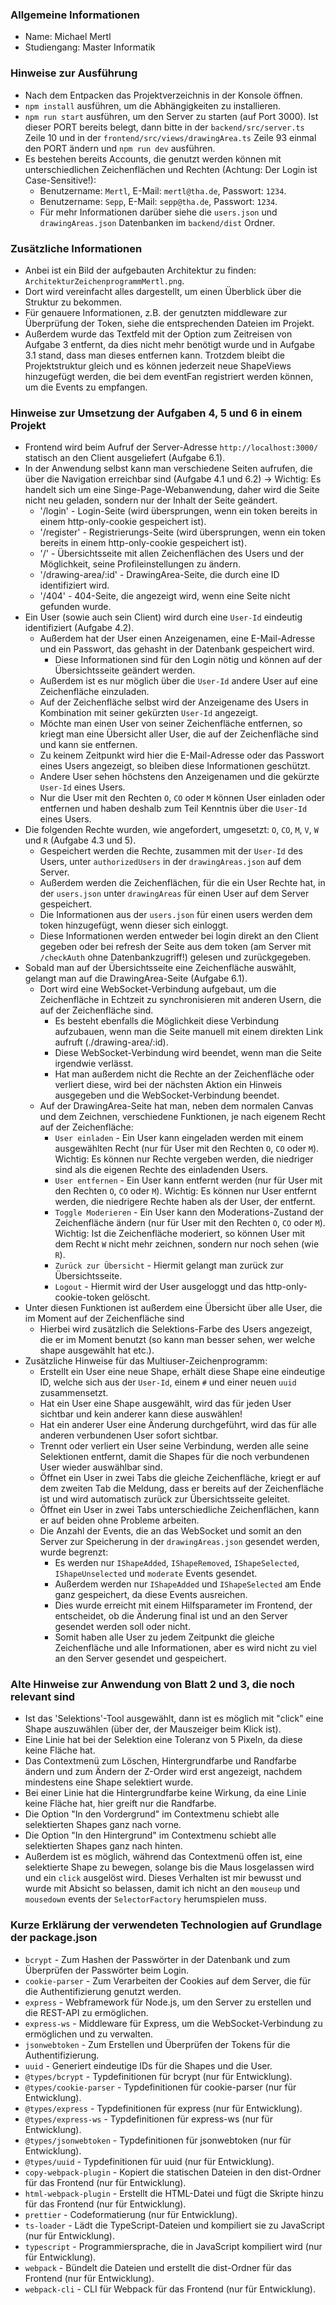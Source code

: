 ### Allgemeine Informationen
- Name: Michael Mertl
- Studiengang: Master Informatik

### Hinweise zur Ausführung
- Nach dem Entpacken das Projektverzeichnis in der Konsole öffnen.
- `npm install` ausführen, um die Abhängigkeiten zu installieren.
- `npm run start` ausführen, um den Server zu starten (auf Port 3000). Ist dieser PORT bereits belegt, dann bitte in 
der `backend/src/server.ts` Zeile 10 und in der `frontend/src/views/drawingArea.ts` Zeile 93 einmal den PORT ändern und `npm run dev` ausführen.
- Es bestehen bereits Accounts, die genutzt werden können mit unterschiedlichen Zeichenflächen und Rechten (Achtung: Der Login ist Case-Sensitive!):
  - Benutzername: `Mertl`, E-Mail: `mertl@tha.de`, Passwort: `1234`.
  - Benutzername: `Sepp`, E-Mail: `sepp@tha.de`, Passwort: `1234`.
  - Für mehr Informationen darüber siehe die `users.json` und `drawingAreas.json` Datenbanken im `backend/dist` Ordner.

### Zusätzliche Informationen
- Anbei ist ein Bild der aufgebauten Architektur zu finden: `ArchitekturZeichenprogrammMertl.png`.
- Dort wird vereinfacht alles dargestellt, um einen Überblick über die Struktur zu bekommen.
- Für genauere Informationen, z.B. der genutzten middleware zur Überprüfung der Token, siehe die entsprechenden Dateien im Projekt.
- Außerdem wurde das Textfeld mit der Option zum Zeitreisen von Aufgabe 3 entfernt, da dies nicht mehr benötigt wurde und in Aufgabe 3.1 stand, 
  dass man dieses entfernen kann. Trotzdem bleibt die Projektstruktur gleich und es können jederzeit neue ShapeViews hinzugefügt werden,
  die bei dem eventFan registriert werden können, um die Events zu empfangen.

### Hinweise zur Umsetzung der Aufgaben 4, 5 und 6 in einem Projekt
- Frontend wird beim Aufruf der Server-Adresse `http://localhost:3000/` statisch an den Client ausgeliefert (Aufgabe 6.1).
- In der Anwendung selbst kann man verschiedene Seiten aufrufen, die über die Navigation erreichbar sind (Aufgabe 4.1 und 6.2)
-> Wichtig: Es handelt sich um eine Singe-Page-Webanwendung, daher wird die Seite nicht neu geladen, sondern nur der Inhalt der Seite geändert. 
  - '/login' - Login-Seite (wird übersprungen, wenn ein token bereits in einem http-only-cookie gespeichert ist).
  - '/register' - Registrierungs-Seite (wird übersprungen, wenn ein token bereits in einem http-only-cookie gespeichert ist).
  - '/' - Übersichtsseite mit allen Zeichenflächen des Users und der Möglichkeit, seine Profileinstellungen zu ändern.
  - '/drawing-area/:id' - DrawingArea-Seite, die durch eine ID identifiziert wird.
  - '/404' - 404-Seite, die angezeigt wird, wenn eine Seite nicht gefunden wurde.
- Ein User (sowie auch sein Client) wird durch eine `User-Id` eindeutig identifiziert (Aufgabe 4.2).
  - Außerdem hat der User einen Anzeigenamen, eine E-Mail-Adresse und ein Passwort, das gehasht in der Datenbank gespeichert wird.
    - Diese Informationen sind für den Login nötig und können auf der Übersichtsseite geändert werden.
  - Außerdem ist es nur möglich über die `User-Id` andere User auf eine Zeichenfläche einzuladen.
  - Auf der Zeichenfläche selbst wird der Anzeigename des Users in Kombination mit seiner gekürzten `User-Id` angezeigt.
  - Möchte man einen User von seiner Zeichenfläche entfernen, so kriegt man eine Übersicht aller User, die auf der Zeichenfläche sind und kann sie entfernen.
  - Zu keinem Zeitpunkt wird hier die E-Mail-Adresse oder das Passwort eines Users angezeigt, so bleiben diese Informationen geschützt.
  - Andere User sehen höchstens den Anzeigenamen und die gekürzte `User-Id` eines Users.
  - Nur die User mit den Rechten `O`, `CO` oder `M` können User einladen oder entfernen und haben deshalb zum Teil Kenntnis über die `User-Id` eines Users.
- Die folgenden Rechte wurden, wie angefordert, umgesetzt: `O`, `CO`, `M`, `V`, `W` und `R` (Aufgabe 4.3 und 5).
  - Gespeichert werden die Rechte, zusammen mit der `User-Id` des Users, unter `authorizedUsers` in der `drawingAreas.json` auf dem Server.
  - Außerdem werden die Zeichenflächen, für die ein User Rechte hat, in der `users.json` unter `drawingAreas` für einen User auf dem Server gespeichert.
  - Die Informationen aus der `users.json` für einen users werden dem token hinzugefügt, wenn dieser sich einloggt.
  - Diese Informationen werden entweder bei login direkt an den Client gegeben oder bei refresh der Seite aus dem token (am Server mit `/checkAuth` ohne Datenbankzugriff!) gelesen und zurückgegeben.
- Sobald man auf der Übersichtsseite eine Zeichenfläche auswählt, gelangt man auf die DrawingArea-Seite (Aufgabe 6.1).
  - Dort wird eine WebSocket-Verbindung aufgebaut, um die Zeichenfläche in Echtzeit zu synchronisieren mit anderen Usern, die auf der Zeichenfläche sind.
    - Es besteht ebenfalls die Möglichkeit diese Verbindung aufzubauen, wenn man die Seite manuell mit einem direkten Link aufruft (./drawing-area/:id).
    - Diese WebSocket-Verbindung wird beendet, wenn man die Seite irgendwie verlässt.
    - Hat man außerdem nicht die Rechte an der Zeichenfläche oder verliert diese, wird bei der nächsten Aktion ein Hinweis ausgegeben und die WebSocket-Verbindung beendet.
  - Auf der DrawingArea-Seite hat man, neben dem normalen Canvas und dem Zeichnen, verschiedene Funktionen, je nach eigenem Recht auf der Zeichenfläche:
    - `User einladen` - Ein User kann eingeladen werden mit einem ausgewählten Recht (nur für User mit den Rechten `O`, `CO` oder `M`). 
    Wichtig: Es können nur Rechte vergeben werden, die niedriger sind als die eigenen Rechte des einladenden Users.
    - `User entfernen` - Ein User kann entfernt werden (nur für User mit den Rechten `O`, `CO` oder `M`).
    Wichtig: Es können nur User entfernt werden, die niedrigere Rechte haben als der User, der entfernt.
    - `Toggle Moderieren` - Ein User kann den Moderations-Zustand der Zeichenfläche ändern (nur für User mit den Rechten `O`, `CO` oder `M`).
    Wichtig: Ist die Zeichenfläche moderiert, so können User mit dem Recht `W` nicht mehr zeichnen, sondern nur noch sehen (wie `R`).
    - `Zurück zur Übersicht` - Hiermit gelangt man zurück zur Übersichtsseite.
    - `Logout` - Hiermit wird der User ausgeloggt und das http-only-cookie-token gelöscht.
- Unter diesen Funktionen ist außerdem eine Übersicht über alle User, die im Moment auf der Zeichenfläche sind
  - Hierbei wird zusätzlich die Selektions-Farbe des Users angezeigt, die er im Moment benutzt (so kann man besser sehen, wer welche shape ausgewählt hat etc.).
- Zusätzliche Hinweise für das Multiuser-Zeichenprogramm:
  - Erstellt ein User eine neue Shape, erhält diese Shape eine eindeutige ID, welche sich aus der `User-Id`, einem `#` und einer neuen `uuid` zusammensetzt.
  - Hat ein User eine Shape ausgewählt, wird das für jeden User sichtbar und kein anderer kann diese auswählen!
  - Hat ein anderer User eine Änderung durchgeführt, wird das für alle anderen verbundenen User sofort sichtbar.
  - Trennt oder verliert ein User seine Verbindung, werden alle seine Selektionen entfernt, damit die Shapes für die noch verbundenen User wieder auswählbar sind.
  - Öffnet ein User in zwei Tabs die gleiche Zeichenfläche, kriegt er auf dem zweiten Tab die Meldung, dass er bereits auf der Zeichenfläche ist und wird 
    automatisch zurück zur Übersichtsseite geleitet.
  - Öffnet ein User in zwei Tabs unterschiedliche Zeichenflächen, kann er auf beiden ohne Probleme arbeiten.
  - Die Anzahl der Events, die an das WebSocket und somit an den Server zur Speicherung in der `drawingAreas.json` gesendet werden, wurde begrenzt:
    - Es werden nur `IShapeAdded`, `IShapeRemoved`, `IShapeSelected`, `IShapeUnselected` und `moderate` Events gesendet.
    - Außerdem werden nur `IShapeAdded` und `IShapeSelected` am Ende ganz gespeichert, da diese Events ausreichen.
    - Dies wurde erreicht mit einem Hilfsparameter im Frontend, der entscheidet, ob die Änderung final ist und an den Server gesendet werden soll oder nicht.
    - Somit haben alle User zu jedem Zeitpunkt die gleiche Zeichenfläche und alle Informationen, aber es wird nicht zu viel an den Server gesendet und gespeichert.

### Alte Hinweise zur Anwendung von Blatt 2 und 3, die noch relevant sind
- Ist das 'Selektions'-Tool ausgewählt, dann ist es möglich mit "click" eine Shape auszuwählen (über der, der Mauszeiger beim Klick ist).
- Eine Linie hat bei der Selektion eine Toleranz von 5 Pixeln, da diese keine Fläche hat.
- Das Contextmenü zum Löschen, Hintergrundfarbe und Randfarbe ändern und zum Ändern der Z-Order wird erst angezeigt, nachdem mindestens eine Shape selektiert wurde.
- Bei einer Linie hat die Hintergrundfarbe keine Wirkung, da eine Linie keine Fläche hat, hier greift nur die Randfarbe.
- Die Option "In den Vordergrund" im Contextmenu schiebt alle selektierten Shapes ganz nach vorne.
- Die Option "In den Hintergrund" im Contextmenu schiebt alle selektierten Shapes ganz nach hinten.
- Außerdem ist es möglich, während das Contextmenü offen ist, eine selektierte Shape zu bewegen, solange bis die Maus losgelassen wird und ein `click` ausgelöst wird.
  Dieses Verhalten ist mir bewusst und wurde mit Absicht so belassen, damit ich nicht an den `mouseup` und `mousedown` events der `SelectorFactory` herumspielen muss.


### Kurze Erklärung der verwendeten Technologien auf Grundlage der package.json
- `bcrypt` - Zum Hashen der Passwörter in der Datenbank und zum Überprüfen der Passwörter beim Login.
- `cookie-parser` - Zum Verarbeiten der Cookies auf dem Server, die für die Authentifizierung genutzt werden.
- `express` - Webframework für Node.js, um den Server zu erstellen und die REST-API zu ermöglichen.
- `express-ws` - Middleware für Express, um die WebSocket-Verbindung zu ermöglichen und zu verwalten.
- `jsonwebtoken` - Zum Erstellen und Überprüfen der Tokens für die Authentifizierung.
- `uuid` - Generiert eindeutige IDs für die Shapes und die User.
- `@types/bcrypt` - Typdefinitionen für bcrypt (nur für Entwicklung).
- `@types/cookie-parser` - Typdefinitionen für cookie-parser (nur für Entwicklung).
- `@types/express` - Typdefinitionen für express (nur für Entwicklung).
- `@types/express-ws` - Typdefinitionen für express-ws (nur für Entwicklung).
- `@types/jsonwebtoken` - Typdefinitionen für jsonwebtoken (nur für Entwicklung).
- `@types/uuid` - Typdefinitionen für uuid (nur für Entwicklung).
- `copy-webpack-plugin` - Kopiert die statischen Dateien in den dist-Ordner für das Frontend (nur für Entwicklung).
- `html-webpack-plugin` - Erstellt die HTML-Datei und fügt die Skripte hinzu für das Frontend (nur für Entwicklung).
- `prettier` - Codeformatierung (nur für Entwicklung).
- `ts-loader` - Lädt die TypeScript-Dateien und kompiliert sie zu JavaScript (nur für Entwicklung).
- `typescript` - Programmiersprache, die in JavaScript kompiliert wird (nur für Entwicklung).
- `webpack` - Bündelt die Dateien und erstellt die dist-Ordner für das Frontend (nur für Entwicklung).
- `webpack-cli` - CLI für Webpack für das Frontend (nur für Entwicklung).